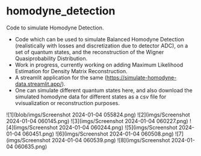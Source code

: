 # homodyne_detection
Code to simulate Homodyne Detection.

- Code which can be used to simulate Balanced Homodyne Detection (realistically with losses and discretization due to detector ADC), on a set of quantum states, and the reconstruction of the Wigner Quasiprobability Distribution.
- Work in progress, currently working on adding Maximum Likelihood Estimation for Density Matrix Reconstruction.
- A streamlit application for the same (https://simulate-homodyne-data.streamlit.app/).
- One can simulate different quantum states here, and also download the simulated homodyne data for different states as a csv file for vvisualization or reconstruction purposes.

![1](blob/imgs/Screenshot 2024-01-04 055824.png)
![2](imgs/Screenshot 2024-01-04 060145.png)
![3](imgs/Screenshot 2024-01-04 060227.png)
![4](imgs/Screenshot 2024-01-04 060244.png)
![5](imgs/Screenshot 2024-01-04 060451.png)
![6](imgs/Screenshot 2024-01-04 060508.png)
![7](imgs/Screenshot 2024-01-04 060539.png)
![8](imgs/Screenshot 2024-01-04 060635.png)
